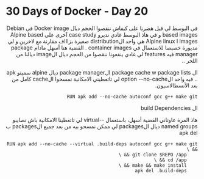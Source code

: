 # 30 Days of Docker - Day 20

<div dir="rtl">
في البوسط لي قبل هضرنا على كيفاش ننقصوا الحجم ديال Docker image في Debian based images و في هاذ البوسط غادي نديرو case study آخرى على Alpine based images
ا Alpine linux هي واحد الdistribution صغيرة بزاااف مقارنة مع لاخرين و لي مديورة خصيصا للاستعمال في container images .
القضية هنا أسهل مادام package manager فيه features لي غادي ينفعونا ننقصوا من الحجم ديال الimage ديالنا من اللخر ..

ال package cache w package lists
الpackage manager ديال alpine سميتو apk .. فيه واحد الoption --no-cache لي تاتعطيني الامكانية نمسحوا الcache كامل من بعد الأنسطالاسيون.

    RUN apk add --no-cache autoconf gcc g++ make git 

ال build Dependencies

هاذ المرة عاوتاني القضية أسهل، باستعمال --virtual لي تاتعطينا الامكانية باش نصايبو named groups ديال الpackages لي ممكن نمسحو بيه من بعد جميع الpackages ب apk del

    RUN apk add --no-cache --virtual .build-deps autoconf gcc g++ make git && \
        git clone $REPO /app && \
        cd /app && \
        make && make install && \
        apk del .build-deps

</div>